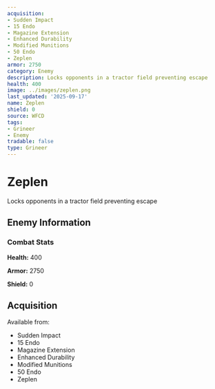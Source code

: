 ```yaml
---
acquisition:
- Sudden Impact
- 15 Endo
- Magazine Extension
- Enhanced Durability
- Modified Munitions
- 50 Endo
- Zeplen
armor: 2750
category: Enemy
description: Locks opponents in a tractor field preventing escape
health: 400
image: ../images/zeplen.png
last_updated: '2025-09-17'
name: Zeplen
shield: 0
source: WFCD
tags:
- Grineer
- Enemy
tradable: false
type: Grineer
---
```


# Zeplen

Locks opponents in a tractor field preventing escape

## Enemy Information

### Combat Stats

**Health:** 400

**Armor:** 2750

**Shield:** 0

## Acquisition

Available from:
- Sudden Impact
- 15 Endo
- Magazine Extension
- Enhanced Durability
- Modified Munitions
- 50 Endo
- Zeplen

